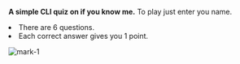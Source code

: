 <strong>A simple CLI quiz on if you know me.</strong>
To play just enter you name.
<li>There are 6 questions. </li>
<li>Each correct answer gives you 1 point. </li>

![mark-1](https://user-images.githubusercontent.com/97881261/192854037-1df5163b-e247-46eb-8e48-e43f97d31493.png)

